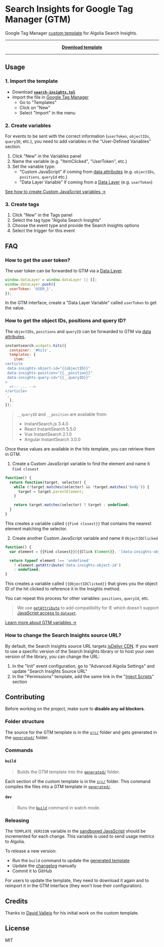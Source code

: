 # Search Insights for Google Tag Manager (GTM)

Google Tag Manager [custom template](https://developers.google.com/tag-manager/templates/) for Algolia Search Insights.

---

<div align="center">

[**Download template**](generated/search-insights.tpl)

</div>

---

## Usage

### 1. Import the template

- Download **[`search-insights.tpl`](generated/search-insights.tpl)**
- Import the file in [Google Tag Manager](https://tagmanager.google.com)
  - Go to "Templates"
  - Click on "New"
  - Select "Import" in the menu

### 2. Create variables

For events to be sent with the correct information (`userToken`, `objectIDs`, `queryID`, etc.), you need to add variables in the "User-Defined Variables" section.

1. Click "New" in the Variables panel
1. Name the variable (e.g. "ItemClicked", "UserToken", etc.)
1. Set the variable type:
   - "Custom JavaScript" if coming from [data attributes](https://developer.mozilla.org/en-US/docs/Learn/HTML/Howto/Use_data_attributes) (e.g. `objectIDs`, `positions`, `queryId` etc.)
   - "Data Layer Variable" if coming from a [Data Layer](https://developers.google.com/tag-manager/devguide#datalayer) (e.g. `userToken`)

[See how to create Custom JavaScript variables →](#how-to-get-the-object-ids-positions-and-query-id)

### 3. Create tags

1. Click "New" in the Tags panel
1. Select the tag type "Algolia Search Insights"
1. Choose the event type and provide the Search Insights options
1. Select the trigger for this event

## FAQ

### How to get the user token?

The user token can be forwarded to GTM via a [Data Layer](https://developers.google.com/tag-manager/devguide#datalayer).

```js
window.dataLayer = window.dataLayer || [];
window.dataLayer.push({
  userToken: 'USER_1',
});
```

In the GTM interface, create a "Data Layer Variable" called `userToken` to get the value.

### How to get the object IDs, positions and query ID?

The `objectIDs`, `positions` and `queryID` can be forwarded to GTM via [data attributes](https://developer.mozilla.org/en-US/docs/Learn/HTML/Howto/Use_data_attributes).

```js
instantsearch.widgets.hits({
  container: '#hits',
  templates: {
    item: `
<article
 data-insights-object-id="{{objectID}}"
 data-insights-position="{{__position}}"
 data-insights-query-id="{{__queryID}}"
>
  <!-- ... -->
</article>
`,
  },
});
```

> `__queryID` and `__position` are available from:
>
> - InstantSearch.js 3.4.0
> - React InstantSearch 5.5.0
> - Vue InstantSearch 2.1.0
> - Angular InstantSearch 3.0.0

Once these values are available in the hits template, you can retrieve them in GTM.

1. Create a Custom JavaScript variable to find the element and name it `Find closest`

```js
function() {
  return function(target, selector) {
    while (!target.matches(selector) && !target.matches('body')) {
      target = target.parentElement;
    }

    return target.matches(selector) ? target : undefined;
  }
}
```

This creates a variable called `{{Find closest}}` that contains the nearest element matching the selector.

2. Create another Custom JavaScript variable and name it `ObjectIDClicked`

```js
function() {
  var element = {{Find closest}}({{Click Element}}, '[data-insights-object-id]');

  return typeof element !== 'undefined'
    ? element.getAttribute('data-insights-object-id')
    : undefined;
}
```

This creates a variable called `{{ObjectIDClicked}}` that gives you the object ID of the hit clicked to reference it in the Insights method.

You can repeat this process for other variables: `positions`, `queryId`, etc.

> We use [`getAttribute`](https://developer.mozilla.org/en-US/docs/Web/API/Element/getAttribute) to add compatibility for IE which doesn't support [JavaScript access to `dataset`](https://developer.mozilla.org/en-US/docs/Web/API/HTMLOrForeignElement/dataset).

[Learn more about GTM variables →](https://www.simoahava.com/analytics/variable-guide-google-tag-manager/)

### How to change the Search Insights source URL?

By default, the Search Insights source URL targets [jsDelivr CDN](https://www.jsdelivr.com/). If you want to use a specific version of the Search Insights library or to host your own version of the library, you can change the URL:

1. In the "Init" event configuration, go to "Advanced Algolia Settings" and update "Search Insights Source URL"
1. In the "Permissions" template, add the same link in the "[Inject Scripts](https://www.simoahava.com/analytics/custom-templates-guide-for-google-tag-manager/#injects-scripts)" section

## Contributing

Before working on the project, make sure to **disable any ad blockers**.

### Folder structure

The source for the GTM template is in the [`src/`](src) folder and gets generated in the [`generated/`](generated) folder.

### Commands

#### `build`

> Builds the GTM template into the [`generated/`](generated) folder.

Each section of the custom template is in the [`src/`](src) folder. This command compiles the files into a GTM template in [`generated/`](generated).

#### `dev`

> Runs the [`build`](#build) command in watch mode.

### Releasing

The `TEMPLATE_VERSION` variable in the [sandboxed JavaScript](src/template.js) should be incremented for each change. This variable is used to send usage metrics to Algolia.

To release a new version:

- Run the `build` command to update the [generated template](generated/search-insights.tpl)
- Update the [changelog](CHANGELOG.md) manually
- Commit it to GitHub

For users to update the template, they need to download it again and to reimport it in the GTM interface (they won't lose their configuration).

## Credits

Thanks to [David Vallejo](https://www.thyngster.com/) for his initial work on the custom template.

## License

MIT
